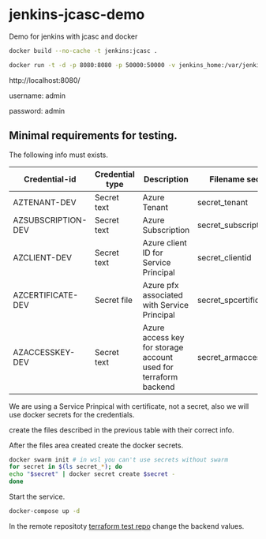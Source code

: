 # jenkins-jcasc-demo

Demo for jenkins with jcasc and docker

```sh
docker build --no-cache -t jenkins:jcasc .
```

```sh
docker run -t -d -p 8080:8080 -p 50000:50000 -v jenkins_home:/var/jenkins_home --name jenkins01 jenkins:jcasc
```

http://localhost:8080/

username: admin

password: admin

## Minimal requirements for testing.

The following info must exists.

| Credential-id | Credential type | Description | Filename secret |
|---------------|-----------------|-------------|-----------------|
|AZTENANT-DEV | Secret text | Azure Tenant | secret_tenant |
|AZSUBSCRIPTION-DEV | Secret text | Azure Subscription | secret_subscription |
|AZCLIENT-DEV | Secret text | Azure client ID for Service Principal | secret_clientid |
|AZCERTIFICATE-DEV | Secret file | Azure pfx associated with Service Principal | secret_spcertificatepfx |
|AZACCESSKEY-DEV | Secret text | Azure access key for storage account used for terraform backend | secret_armaccesskey |

We are using a Service Prinpical with certificate, not a secret, also we will use docker secrets for the credentials.

create the files described in the previous table with their correct info.

After the files area created create the docker secrets.

```bash
docker swarm init # in wsl you can't use secrets without swarm
for secret in $(ls secret_*); do
echo "$secret" | docker secret create $secret -
done
```

Start the service.

```bash
docker-compose up -d
```

In the remote repositoty [terraform test repo](https://github.com/aldenso/terraform-pipeline-test/blob/main/main.tf) change the backend values.